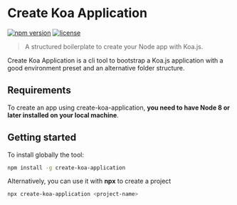 # Create Koa Application
[![npm version](https://img.shields.io/npm/v/create-koa-application.svg)](https://www.npmjs.com/package/create-koa-application) [![license](https://img.shields.io/github/license/marcoantonioghiani01/create-koa-application.svg)](https://github.com/marcoantonioghiani01/create-koa-application/blob/master/LICENSE) 
> A structured boilerplate to create your Node app with Koa.js.

Create Koa Application is a cli tool to bootstrap a Koa.js application with a good environment preset and an alternative folder structure.

## Requirements

To create an app using create-koa-application, **you need to have Node 8 or later installed on your local machine**.

## Getting started

To install globally the tool:

```bash
npm install -g create-koa-application
```

Alternatively, you can use it with **npx** to create a project

```bash
npx create-koa-application <project-name>
```
